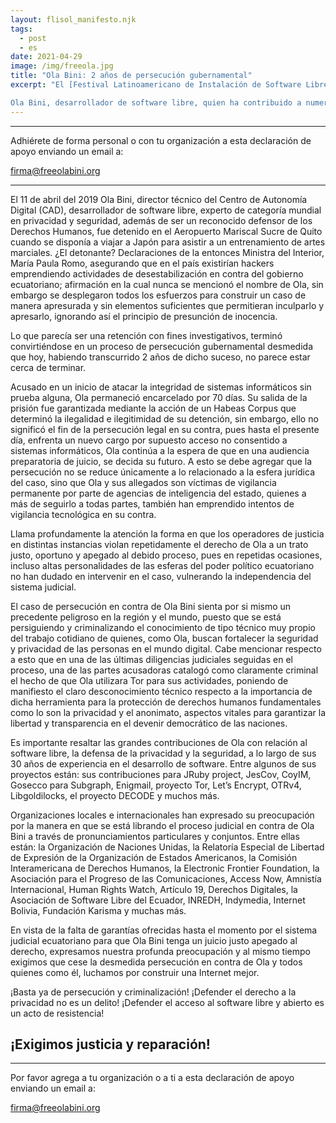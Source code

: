 ```yaml
---
layout: flisol_manifesto.njk
tags:
  - post
  - es
date: 2021-04-29
image: /img/freeola.jpg
title: "Ola Bini: 2 años de persecución gubernamental"
excerpt: "El [Festival Latinoamericano de Instalación de Software Libre](https://flisol.info/) – **FLISOL** es un evento que organizan, año a año, las comunidades de software libre de la región desde el 2005 con 2 objetivos: promover el uso de software libre y fortalecer los lazos de amistad de activistas que promueven este tipo de tecnología.

Ola Bini, desarrollador de software libre, quien ha contribuido a numerosos proyectos de software libre a lo largo de su carrera, ha cumplido ya 2 años desde que iniciara la persecución gubernamental en su contra, tiempo durante el cual se han identificado numerosas violaciones al debido proceso, aplicación discrecional de la justicia, sumado a incontables vulneraciones a sus derechos humanos, por estos motivos, en el marco de la edición 17 del FLISOL, hemos escrito el siguiente manifiesto en donde exponemos nuestra profunda preocupación por la crimininalización de quienes trabajan en defensa de los derechos en el mundo digital."
---
```


<hr />

<div class="text-center lg:px-20">
  <p>Adhiérete de forma personal o con tu organización a esta declaración de apoyo enviando un email a:</p>
  <a class="text-lg lg:text-2xl" href="mailto:firma@freeolabini.org">
    firma@freeolabini.org
  </a>
</div>

<hr />

El 11 de abril del 2019 Ola Bini, director técnico del Centro de Autonomía Digital (CAD), desarrollador de software libre, experto de categoría mundial en privacidad y seguridad, además de ser un reconocido defensor de los Derechos Humanos, fue detenido en el Aeropuerto Mariscal Sucre de Quito cuando se disponía a viajar a Japón para asistir a un entrenamiento de artes marciales. ¿El detonante? Declaraciones de la entonces Ministra del Interior, María Paula Romo, asegurando que en el país existirían hackers emprendiendo actividades de desestabilización en contra del gobierno ecuatoriano; afirmación en la cual nunca se mencionó el nombre de Ola, sin embargo se desplegaron todos los esfuerzos para construir un caso de manera apresurada y sin elementos suficientes que permitieran inculparlo y apresarlo, ignorando así el principio de presunción de inocencia.

Lo que parecía ser una retención con fines investigativos, terminó convirtiéndose en un proceso de persecución gubernamental desmedida que hoy, habiendo transcurrido 2 años de dicho suceso, no parece estar cerca de terminar.

Acusado en un inicio de atacar la integridad de sistemas informáticos sin prueba alguna, Ola permaneció encarcelado por 70 días. Su salida de la prisión fue garantizada mediante la acción de un Habeas Corpus que determinó la ilegalidad e ilegitimidad de su detención, sin embargo, ello no significó el fin de la persecución legal en su contra, pues hasta el presente día, enfrenta un nuevo cargo por supuesto acceso no consentido a sistemas informáticos, Ola continúa a la espera de que en una audiencia preparatoria de juicio, se decida su futuro. A esto se debe agregar que la persecución no se reduce únicamente a lo relacionado a la esfera jurídica del caso, sino que Ola y sus allegados son víctimas de vigilancia permanente por parte de agencias de inteligencia del estado, quienes a más de seguirlo a todas partes, también han emprendido intentos de vigilancia tecnológica en su contra.

Llama profundamente la atención la forma en que los operadores de justicia en distintas instancias violan repetidamente el derecho de Ola a un trato justo, oportuno y apegado al debido proceso, pues en repetidas ocasiones, incluso altas personalidades de las esferas del poder político ecuatoriano no han dudado en intervenir en el caso, vulnerando la independencia del sistema judicial.

El caso de persecución en contra de Ola Bini sienta por si mismo un precedente peligroso en la región y el mundo, puesto que se está persiguiendo y criminalizando el conocimiento de tipo técnico muy propio del trabajo cotidiano de quienes, como Ola, buscan fortalecer la seguridad y privacidad de las personas en el mundo digital. Cabe mencionar respecto a esto que en una de las últimas diligencias judiciales seguidas en el proceso, una de las partes acusadoras catalogó como claramente criminal el hecho de que Ola utilizara Tor para sus actividades, poniendo de manifiesto el claro desconocimiento técnico respecto a la importancia de dicha herramienta para la protección de derechos humanos fundamentales como lo son la privacidad y el anonimato, aspectos vitales para garantizar la libertad y transparencia en el devenir democrático de las naciones.

Es importante resaltar las grandes contribuciones de Ola con relación al software libre, la defensa de la privacidad y la seguridad, a lo largo de sus 30 años de experiencia en el desarrollo de software. Entre algunos de sus proyectos están: sus contribuciones para JRuby project, JesCov, CoyIM, Gosecco para Subgraph, Enigmail, proyecto Tor, Let’s Encrypt, OTRv4, Libgoldilocks, el proyecto DECODE y muchos más.

Organizaciones locales e internacionales han expresado su preocupación por la manera en que se está librando el proceso judicial en contra de Ola Bini a través de pronunciamientos particulares y conjuntos. Entre ellas están: la Organización de Naciones Unidas, la Relatoría Especial de Libertad de Expresión de la Organización de Estados Americanos, la Comisión Interamericana de Derechos Humanos, la Electronic Frontier Foundation, la Asociación para el Progreso de las Comunicaciones, Access Now, Amnistía Internacional, Human Rights Watch, Artículo 19, Derechos Digitales, la Asociación de Software Libre del Ecuador, INREDH, Indymedia, Internet Bolivia, Fundación Karisma y muchas más.

En vista de la falta de garantías ofrecidas hasta el momento por el sistema judicial ecuatoriano para que Ola Bini tenga un juicio justo apegado al derecho, expresamos nuestra profunda preocupación y  al mismo tiempo exigimos que cese la desmedida persecución en contra de Ola y todos quienes como él, luchamos por construir una Internet mejor.

¡Basta ya de persecución y criminalización! ¡Defender el derecho a la privacidad no es un delito! ¡Defender el acceso al software libre y abierto es un acto de resistencia!

<div class="text-center lg:px-20">
  <h2>¡Exigimos justicia y reparación!</h2>
</div>

<hr />

<div class="text-center lg:px-20">
  <p>Por favor agrega a tu organización o a ti a esta declaración de apoyo enviando un email a:</p>
  <a class="text-lg lg:text-2xl" href="mailto:firma@freeolabini.org">
    firma@freeolabini.org
  </a>
</div>
